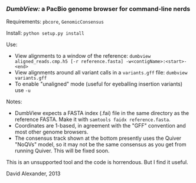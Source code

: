 ### *DumbView:* a PacBio genome browser for command-line nerds



Requirements: ``pbcore``, ``GenomicConsensus``

Install: ``python setup.py install``

Use:

  - View alignments to a window of the reference:
    ``dumbview aligned_reads.cmp.h5 [-r reference.fasta] -w<contigName>:<start>-<end>``
  - View alignments around all variant calls in a ``variants.gff`` file:
    ``dumbview variants.gff``
  - To enable "unaligned" mode (useful for eyeballing insertion variants) use ``-u``

Notes:
  - DumbView expects a FASTA index (.fai) file in the same directory
    as the reference FASTA.  Make it with
    ``samtools faidx reference.fasta``.
  - Coordinates are 1-based, in agreement with the "GFF" convention
    and most other genome browsers.
  - The consensus track shown at the bottom presently uses the Quiver
    "NoQVs" model, so it may not be the same consensus as you get from
    running Quiver.  This will be fixed soon.


This is an unsupported tool and the code is horrendous.  But I find it useful.

David Alexander, 2013
